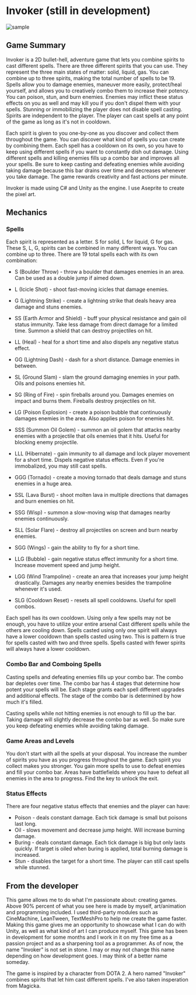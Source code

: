 # Invoker (still in development)

![sample](Assets/gifs/invoker.gif)

## Game Summary
Invoker is a 2D bullet-hell, adventure game that lets you combine spirits to cast different spells. There are three different spirits that you can use. They represent the three main states of matter: solid, liquid, gas.
You can combine up to three spirits, making the total number of spells to be 19. Spells allow you to damage enemies, maneuver more easily, protect/heal yourself, and 
allows you to creatively combo them to increase their potency. You can poison, stun, and burn enemies. Enemies may inflict these status effects on you as well and may kill you if you don't dispel them with your spells. Stunning or immobilizing the player does not disable spell casting. Spirits are independent to the player. The player can cast spells at any point of the game as long as it's not in cooldown.

Each spirit is given to you one-by-one as you discover and collect them throughout the game.  You can discover what kind of spells you can create by combining them. Each spell has a cooldown on its own, so you have to keep using different spells if you want to constantly dish out damage. Using different spells and killing enemies fills up a combo bar and improves all your spells. Be sure to keep casting and defeating enemies while avoiding taking damage because this bar drains over time and decreases whenever you take damage. The game rewards creativity and fast actions per minute.

Invoker is made using C# and Unity as the engine. I use Aseprite to create the pixel art.

## Mechanics

### Spells

Each spirit is represented as a letter. S for solid, L for liquid, G for gas. These S, L, G, spirits can be combined in many different ways. You can combine up to three. There are 19 total spells each with its own combination:

* S (Boulder Throw) - throw a boulder that damages enemies in an area. Can be used as a double jump if aimed down.  

* L (Icicle Shot) - shoot fast-moving icicles that damage enemies.  

* G (Lightning Strike) - create a lightning strike that deals heavy area damage and stuns enemies.  

* SS (Earth Armor and Shield) -  buff your physical resistance and gain oil status immunity. Take less damage from direct damage for a limited time. Summon a shield that can destroy projectiles on hit.  

* LL (Heal) - heal for a short time and also dispels any negative status effect.  

* GG (Lightning Dash) - dash for a short distance. Damage enemies in between.  

* SL (Ground Slam) - slam the ground damaging enemies in your path. Oils and poisons enemies hit.  

* SG (Ring of Fire) - spin fireballs around you. Damages enemies on impact and burns them. Fireballs destroy projectiles on hit.  

* LG (Poison Explosion) - create a poison bubble that continuously damages enemies in the area. Also applies poison for enemies hit.  

* SSS (Summon Oil Golem) - summon an oil golem that attacks nearby enemies with a projectile that oils enemies that it hits. Useful for blocking enemy projectile.  

* LLL (Hibernate) - gain immunity to all damage and lock player movement for a short time. Dispels negative status effects. Even if you're immobalized, you may still cast spells.

* GGG (Tornado) - create a moving tornado that deals damage and stuns enemies in a huge area.

* SSL (Lava Burst) - shoot molten lava in multiple directions that damages and burn enemies on hit.

* SSG (Wisp) - summon a slow-moving wisp that damages nearby enemies continuously.

* SLL (Solar Flare) - destroy all projectiles on screen and burn nearby enemies.

* SGG (Wings) - gain the ability to fly for a short time.

* LLG (Bubble) - gain negative status effect immunity for a short time. Increase movement speed and jump height.

* LGG (Wind Trampoline) - create an area that increases your jump height drastically. Damages any nearby enemies besides the trampoline whenever it's used.

* SLG (Cooldown Reset) - resets all spell cooldowns. Useful for spell combos.

Each spell has its own cooldown. Using only a few spells may not be enough, you have to utilize your entire arsenal Cast different spells while the others are cooling down. Spells casted using only one spirit will always have a lower cooldown than spells casted using two. This is pattern is true for spells casted with two and three spells. Spells casted with fewer spirits will always have a lower cooldown.

### Combo Bar and Comboing Spells
Casting spells and defeating enemies fills up your combo bar. The combo bar depletes over time. The combo bar has 4 stages that determine how potent your spells will be. Each stage grants each spell different upgrades and additional effects. The stage of the combo bar is determined by how much it's filled.

Casting spells while not hitting enemies is not enough to fill up the bar. Taking damage will slightly decrease the combo bar as well. So make sure you keep defeating enemies while avoiding taking damage.

### Game Areas and Levels
You don't start with all the spells at your disposal. You increase the number of spirits you have as you progress throughout the game. Each spirit you collect makes you stronger. You gain more spells to use to defeat enemies and fill your combo bar. Areas have battlefields where you have to defeat all enemies in the area to progress. Find the key to unlock the exit.

### Status Effects
There are four negative status effects that enemies and the player can have: 

* Poison - deals constant damage. Each tick damage is small but poisons last long.
* Oil - slows movement and decrease jump height. Will increase burning damage.
* Buring - deals constant damage. Each tick damage is big but only lasts quickly. If target is oiled when buring is applied, total burning damage is increased.
* Stun - disables the target for a short time. The player can still cast spells while stunned.


## From the developer

This game allows me to do what I'm passionate about: creating games. Above 90% percent of what you see here is made by myself, art/animation and programming included. I used third-party modules such as CineMachine, LeanTween, TextMeshPro to help me create the game faster. Making this game gives me an opportunity to showcase what I can do with Unity, as well as what kind of art I can produce myself. This game has been in development for some months and I work in it on my free time as a passion project and as a sharpening tool as a programmer. As of now, the name "Invoker" is not set in stone. I may or may not change this name depending on how development goes. I may think of a better name someday.

The game is inspired by a character from DOTA 2. A hero named "Invoker" combines spirits that let him cast different spells. I've also taken insperation from Magicka.
